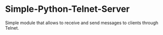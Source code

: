 # Simple-Python-Telnet-Server
Simple module that allows to receive and send messages to clients through Telnet.

